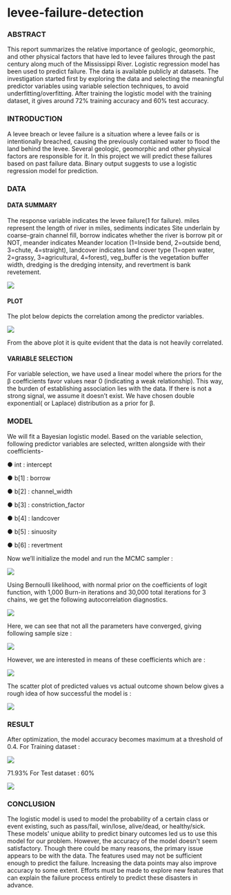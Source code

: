 # levee-failure-detection
### ABSTRACT
This report summarizes the relative importance of geologic, geomorphic, and other physical factors
that have led to levee failures through the past century along much of the Mississippi River. Logistic
regression model has been used to predict failure. The data is available publicly at datasets. The
investigation started first by exploring the data and selecting the meaningful predictor variables
using variable selection techniques, to avoid underfitting/overfitting. After training the logistic
model with the training dataset, it gives around 72% training accuracy and 60% test accuracy.

### INTRODUCTION
A levee breach or levee failure is a situation where a levee fails or is intentionally breached, causing
the previously contained water to flood the land behind the levee. Several geologic, geomorphic and
other physical factors are responsible for it. In this project we will predict these failures based on
past failure data. Binary output suggests to use a logistic regression model for prediction.

### DATA

#### DATA SUMMARY
The response variable indicates the levee failure(1 for failure). miles represent the length of river in
miles, sediments indicates Site underlain by coarse-grain channel fill, borrow indicates whether the
river is borrow pit or NOT, meander indicates Meander location (1=Inside bend, 2=outside bend,
3=chute, 4=straight), landcover indicates land cover type (1=open water, 2=grassy, 3=agricultural,
4=forest), veg_buffer is the vegetation buffer width, dredging is the dredging intensity, and
revertment is bank revetement.

<img src="Images/1.png" >

#### PLOT
The plot below depicts the correlation among the predictor variables.

<img src="Images/2.png" >

From the above plot it is quite evident that the data is not heavily correlated.

#### VARIABLE SELECTION 
For variable selection, we have used a linear model where the priors for
the β coefficients favor values near 0 (indicating a weak relationship). This way, the burden of
establishing association lies with the data. If there is not a strong signal, we assume it doesn’t exist.
We have chosen double exponential( or Laplace) distribution as a prior for β.

### MODEL
We will fit a Bayesian logistic model. Based on the variable selection, following predictor variables
are selected, written alongside with their coefficients-

● int : intercept

● b[1] : borrow

● b[2] : channel_width

● b[3] : constriction_factor

● b[4] : landcover

● b[5] : sinuosity

● b[6] : revertment

Now we’ll initialize the model and run the MCMC sampler :

<img src="Images/3.png" >

Using Bernoulli likelihood, with normal prior on the coefficients of logit function, with 1,000 Burn-in
iterations and 30,000 total iterations for 3 chains, we get the following autocorrelation diagnostics.

<img src="Images/4.png" >

Here, we can see that not all the parameters have converged, giving following sample size :

<img src="Images/5.png" >

However, we are interested in means of these coefficients which are :

<img src="Images/6.png" >

The scatter plot of predicted values vs actual outcome shown below gives a rough idea of how
successful the model is :

<img src="Images/7.png" >

### RESULT
After optimization, the model accuracy becomes maximum at a threshold of 0.4.
For Training dataset :                  

<img src="Images/8.png" >

 71.93% For Test dataset : 60%
 
 <img src="Images/9.png" >
 
 ### CONCLUSION
 The logistic model is used to model the probability of a certain class or event existing, such as
pass/fail, win/lose, alive/dead, or healthy/sick. These models' unique ability to predict binary
outcomes led us to use this model for our problem. However, the accuracy of the model doesn't
seem satisfactory. Though there could be many reasons, the primary issue appears to be with the
data. The features used may not be sufficient enough to predict the failure. Increasing the data
points may also improve accuracy to some extent. Efforts must be made to explore new features
that can explain the failure process entirely to predict these disasters in advance.
